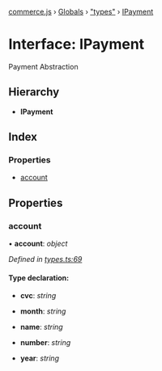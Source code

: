 [commerce.js](../README.md) › [Globals](../globals.md) › ["types"](../modules/_types_.md) › [IPayment](_types_.ipayment.md)

# Interface: IPayment

Payment Abstraction

## Hierarchy

* **IPayment**

## Index

### Properties

* [account](_types_.ipayment.md#account)

## Properties

###  account

• **account**: *object*

*Defined in [types.ts:69](https://github.com/shopjs/commerce.js/blob/c24ab5c/src/types.ts#L69)*

#### Type declaration:

* **cvc**: *string*

* **month**: *string*

* **name**: *string*

* **number**: *string*

* **year**: *string*
